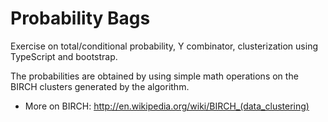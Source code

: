 Probability Bags
===============

Exercise on total/conditional probability, Y combinator, clusterization using TypeScript and bootstrap.

The probabilities are obtained by using simple math operations on the BIRCH clusters generated by the algorithm.

- More on BIRCH: http://en.wikipedia.org/wiki/BIRCH_(data_clustering)

